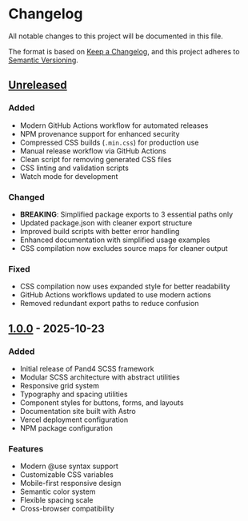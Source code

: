 # Changelog

All notable changes to this project will be documented in this file.

The format is based on [Keep a Changelog](https://keepachangelog.com/en/1.0.0/),
and this project adheres to [Semantic Versioning](https://semver.org/spec/v2.0.0.html).

## [Unreleased]

### Added
- Modern GitHub Actions workflow for automated releases
- NPM provenance support for enhanced security
- Compressed CSS builds (`.min.css`) for production use
- Manual release workflow via GitHub Actions
- Clean script for removing generated CSS files
- CSS linting and validation scripts
- Watch mode for development

### Changed
- **BREAKING**: Simplified package exports to 3 essential paths only
- Updated package.json with cleaner export structure
- Improved build scripts with better error handling
- Enhanced documentation with simplified usage examples
- CSS compilation now excludes source maps for cleaner output

### Fixed
- CSS compilation now uses expanded style for better readability
- GitHub Actions workflows updated to use modern actions
- Removed redundant export paths to reduce confusion

## [1.0.0] - 2025-10-23

### Added
- Initial release of Pand4 SCSS framework
- Modular SCSS architecture with abstract utilities
- Responsive grid system
- Typography and spacing utilities
- Component styles for buttons, forms, and layouts
- Documentation site built with Astro
- Vercel deployment configuration
- NPM package configuration

### Features
- Modern @use syntax support
- Customizable CSS variables
- Mobile-first responsive design
- Semantic color system
- Flexible spacing scale
- Cross-browser compatibility

[Unreleased]: https://github.com/bascoy/pand4/compare/v1.0.0...HEAD
[1.0.0]: https://github.com/bascoy/pand4/releases/tag/v1.0.0